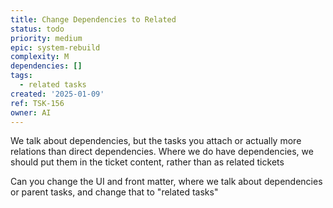 ```yaml
---
title: Change Dependencies to Related
status: todo
priority: medium
epic: system-rebuild
complexity: M
dependencies: []
tags:
  - related tasks
created: '2025-01-09'
ref: TSK-156
owner: AI
---
```


We talk about dependencies, but the tasks you attach or actually more relations than direct dependencies. Where we do have dependencies, we should put them in the ticket content, rather than as related tickets

Can you change the UI and front matter, where we talk about dependencies or parent tasks, and change that to "related tasks"
